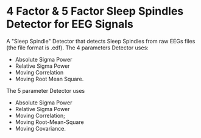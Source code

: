 # 4 Factor & 5 Factor Sleep Spindles Detector for EEG Signals
A "Sleep Spindle" Detector that detects Sleep Spindles from raw EEGs files (the file format is .edf). 
The 4 parameters Detector uses: 
- Absolute Sigma Power 
- Relative Sigma Power
- Moving Correlation 
- Moving Root Mean Square.

The 5 parameter Detector uses
* Absolute Sigma Power
* Relative Sigma Power
* Moving Correlation;
* Moving Root-Mean-Square
* Moving Covariance.
